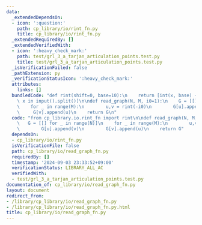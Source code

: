 ```yaml
---
data:
  _extendedDependsOn:
  - icon: ':question:'
    path: cp_library/io/rint_fn.py
    title: cp_library/io/rint_fn.py
  _extendedRequiredBy: []
  _extendedVerifiedWith:
  - icon: ':heavy_check_mark:'
    path: test/grl_3_a_tarjan_articulation_points.test.py
    title: test/grl_3_a_tarjan_articulation_points.test.py
  _isVerificationFailed: false
  _pathExtension: py
  _verificationStatusIcon: ':heavy_check_mark:'
  attributes:
    links: []
  bundledCode: "def rint(shift=0, base=10):\n    return [int(x, base) + shift for\
    \ x in input().split()]\n\ndef read_graph(N, M, i0=1):\n    G = [[] for _ in range(N)]\n\
    \    for _ in range(M):\n        u,v = rint(-i0)\n        G[u].append(v)\n   \
    \     G[v].append(u)\n    return G\n"
  code: "from cp_library.io.rint_fn import rint\n\ndef read_graph(N, M, i0=1):\n \
    \   G = [[] for _ in range(N)]\n    for _ in range(M):\n        u,v = rint(-i0)\n\
    \        G[u].append(v)\n        G[v].append(u)\n    return G"
  dependsOn:
  - cp_library/io/rint_fn.py
  isVerificationFile: false
  path: cp_library/io/read_graph_fn.py
  requiredBy: []
  timestamp: '2024-09-03 23:33:52+09:00'
  verificationStatus: LIBRARY_ALL_AC
  verifiedWith:
  - test/grl_3_a_tarjan_articulation_points.test.py
documentation_of: cp_library/io/read_graph_fn.py
layout: document
redirect_from:
- /library/cp_library/io/read_graph_fn.py
- /library/cp_library/io/read_graph_fn.py.html
title: cp_library/io/read_graph_fn.py
---
```

